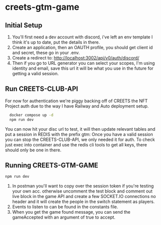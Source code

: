 # creets-gtm-game

## Initial Setup

1. You'll first need a dev account with discord, i've left an env template I think it's up to date, put the details in there.
2. Create an application, then an OAUTH profile, you should get client id and secret, these go in your .env.
3. Create a redirect to: <http://localhost:3002/api/v0/auth/discord/>
4. Then if you go to URL generator you can select your scopes, I'm using identity and email, save this url it will be what you use in the future for getting a valid session.

## Run CREETS-CLUB-API

For now for authentication we're piggy backing off of CREETS the NFT Project auth due to the way I have Railway and Auto deployment setup.

```sh
  docker compose up -d
  npm run dev
```

You can now hit your disc url to test, it will then update relevant tables and put a session in REDIS with the prefix gtm:
Once you have a valid session you can stop the CREETS-CLUB-API, we only needed it for auth. To check just exec into container and use the redis cli tools to get all keys, there should only be one in there.

## Running CREETS-GTM-GAME

```sh
npm run dev
```

1. In postman you'll want to copy over the session token if you're testing your own acc. otherwise uncomment the test block and comment out live block in the game API and create a few SOCKET.IO connections no header and it will create the people in the switch statement as players.
2. Events to listen to can be found in the constants file.
3. When you get the game found message, you can send the gameAccepted with an argument of true to accept.
